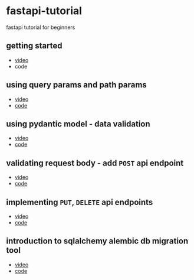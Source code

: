 # fastapi-tutorial
fastapi tutorial for beginners

## getting started
  - [video](https://youtu.be/Bt_N0tOXn18)
  - code

## using query params and path params
  - [video](https://youtu.be/cejAYrz47qo)
  - [code](https://github.com/AnjaneyuluBatta505/fastapi-tutorial/tree/fastapi_path_and_query_params)

## using pydantic model - data validation
  - [video](https://youtu.be/K7rlHEnF2-M)
  - [code](https://github.com/AnjaneyuluBatta505/fastapi-tutorial/tree/working_with_pydantic)

## validating request body - add `POST` api endpoint
  - [video](https://youtu.be/sTKwBpUJatw)
  - [code](https://github.com/AnjaneyuluBatta505/fastapi-tutorial/tree/fastapi_request_body)

## implementing `PUT`, `DELETE` api endpoints
  - [video](https://youtu.be/sTKwBpUJatw)
  - [code](https://github.com/AnjaneyuluBatta505/fastapi-tutorial/tree/fastapi_request_body)

## introduction to sqlalchemy alembic db migration tool
   - [video](https://youtu.be/N9y9QkBM-Aw)
   - [code](https://github.com/AnjaneyuluBatta505/fastapi-tutorial/tree/alembic_db_migration_tool)
